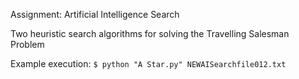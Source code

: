 Assignment: Artificial Intelligence Search

Two heuristic search algorithms for solving the Travelling Salesman Problem

Example execution: `$ python "A Star.py" NEWAISearchfile012.txt`
